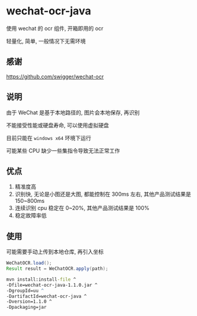# wechat-ocr-java
使用 wechat 的 ocr 组件, 开箱即用的 ocr

轻量化, 简单, 一般情况下无需环境

## 感谢
https://github.com/swigger/wechat-ocr

## 说明
由于 WeChat 是基于本地路径的, 图片会本地保存, 再识别

不能接受性能或硬盘寿命, 可以使用虚拟硬盘

目前只能在 `windows x64` 环境下运行

可能某些 CPU 缺少一些集指令导致无法正常工作

## 优点
1. 精准度高
2. 识别快, 无论是小图还是大图, 都能控制在 300ms 左右, 其他产品测试结果是 150~800ms
3. 连续识别 cpu 稳定在 0~20%, 其他产品测试结果是 100%
4. 稳定故障率低

## 使用
可能需要手动上传到本地仓库, 再引入坐标

``` java
WeChatOCR.load();
Result result = WeChatOCR.apply(path);
```

``` bat
mvn install:install-file ^
-Dfile=wechat-ocr-java-1.1.0.jar ^
-DgroupId=uu ^ 
-DartifactId=wechat-ocr-java ^
-Dversion=1.1.0 ^
-Dpackaging=jar
```